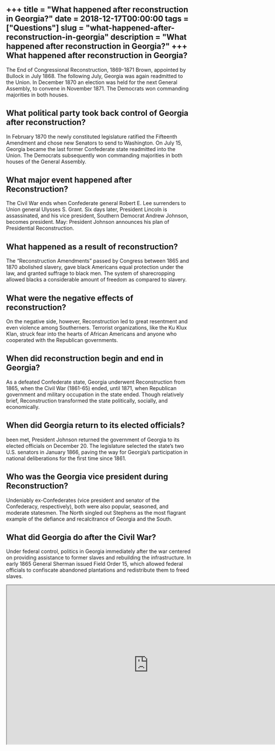 +++
title = "What happened after reconstruction in Georgia?"
date = 2018-12-17T00:00:00
tags = ["Questions"]
slug = "what-happened-after-reconstruction-in-georgia"
description = "What happened after reconstruction in Georgia?"
+++
What happened after reconstruction in Georgia?
----------------------------------------------

The End of Congressional Reconstruction, 1869-1871 Brown, appointed by Bullock in July 1868. The following July, Georgia was again readmitted to the Union. In December 1870 an election was held for the next General Assembly, to convene in November 1871. The Democrats won commanding majorities in both houses.

What political party took back control of Georgia after reconstruction?
-----------------------------------------------------------------------

In February 1870 the newly constituted legislature ratified the Fifteenth Amendment and chose new Senators to send to Washington. On July 15, Georgia became the last former Confederate state readmitted into the Union. The Democrats subsequently won commanding majorities in both houses of the General Assembly.

What major event happened after Reconstruction?
-----------------------------------------------

The Civil War ends when Confederate general Robert E. Lee surrenders to Union general Ulysses S. Grant. Six days later, President Lincoln is assassinated, and his vice president, Southern Democrat Andrew Johnson, becomes president. May: President Johnson announces his plan of Presidential Reconstruction.

What happened as a result of reconstruction?
--------------------------------------------

The “Reconstruction Amendments” passed by Congress between 1865 and 1870 abolished slavery, gave black Americans equal protection under the law, and granted suffrage to black men. The system of sharecropping allowed blacks a considerable amount of freedom as compared to slavery.

What were the negative effects of reconstruction?
-------------------------------------------------

On the negative side, however, Reconstruction led to great resentment and even violence among Southerners. Terrorist organizations, like the Ku Klux Klan, struck fear into the hearts of African Americans and anyone who cooperated with the Republican governments.

When did reconstruction begin and end in Georgia?
-------------------------------------------------

As a defeated Confederate state, Georgia underwent Reconstruction from 1865, when the Civil War (1861-65) ended, until 1871, when Republican government and military occupation in the state ended. Though relatively brief, Reconstruction transformed the state politically, socially, and economically.

When did Georgia return to its elected officials?
-------------------------------------------------

been met, President Johnson returned the government of Georgia to its elected officials on December 20. The legislature selected the state’s two U.S. senators in January 1866, paving the way for Georgia’s participation in national deliberations for the first time since 1861.

Who was the Georgia vice president during Reconstruction?
---------------------------------------------------------

Undeniably ex-Confederates (vice president and senator of the Confederacy, respectively), both were also popular, seasoned, and moderate statesmen. The North singled out Stephens as the most flagrant example of the defiance and recalcitrance of Georgia and the South.

What did Georgia do after the Civil War?
----------------------------------------

Under federal control, politics in Georgia immediately after the war centered on providing assistance to former slaves and rebuilding the infrastructure. In early 1865 General Sherman issued Field Order 15, which allowed federal officials to confiscate abandoned plantations and redistribute them to freed slaves.

<iframe allow="accelerometer; autoplay; clipboard-write; encrypted-media; gyroscope; picture-in-picture" allowfullscreen="" class="__youtube_prefs__  epyt-is-override  no-lazyload" data-no-lazy="1" data-origheight="433" data-origwidth="770" data-skipgform_ajax_framebjll="" height="433" id="_ytid_35570" loading="lazy" src="https://www.youtube.com/embed/nowsS7pMApI?enablejsapi=1&autoplay=0&cc_load_policy=0&cc_lang_pref=&iv_load_policy=1&loop=0&modestbranding=0&rel=1&fs=1&playsinline=0&autohide=2&theme=dark&color=red&controls=1&" title="YouTube player" width="770"></iframe>